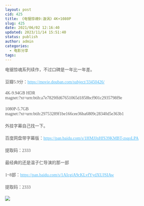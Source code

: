 ```yaml
---
layout: post
cid: 425
title: 《电锯惊魂9:漩涡》4K+1080P
slug: 425
date: 2021/06/02 12:16:40
updated: 2023/11/14 15:51:40
status: publish
author: admin
categories: 
  - 电影分享
tags: 
---
```



<div alt="潮男心博客 www.cnx0.com">
	<p style="margin-top:0px;margin-bottom:20px;overflow-wrap:break-word;color:#555555;font-family:&quot;text-align:justify;white-space:normal;">
		<span class="wp_keywordlink_affiliate">电锯惊魂</span>系列续作，不过口碑是一年比一年差。
	</p>
	<p style="margin-top:0px;margin-bottom:20px;overflow-wrap:break-word;color:#555555;font-family:&quot;text-align:justify;white-space:normal;">
		豆瓣5.9分：<a href="https://movie.douban.com/subject/33450426/" class="external" target="_blank" style="background:0px 0px;color:#45B6F7;transition:color 0.25s ease 0s, background-color 0.25s ease 0s;">https://movie.douban.com/subject/33450426/</a>
	</p>
	<p style="margin-top:0px;margin-bottom:20px;overflow-wrap:break-word;color:#555555;font-family:&quot;text-align:justify;white-space:normal;">
		4K-9.94GB HDR<br />
magnet:?xt=urn:btih:a7e7829ffd67651065d1858bcf901c2935798f9e
	</p>
	<p style="margin-top:0px;margin-bottom:20px;overflow-wrap:break-word;color:#555555;font-family:&quot;text-align:justify;white-space:normal;">
		1080P-5.7GB<br />
magnet:?xt=urn:btih:29753289f1be166cee36ba6809c28340d5e363b1
	</p>
	<p style="margin-top:0px;margin-bottom:20px;overflow-wrap:break-word;color:#555555;font-family:&quot;text-align:justify;white-space:normal;">
		外挂字幕自己找一下。
	</p>
	<p style="margin-top:0px;margin-bottom:20px;overflow-wrap:break-word;color:#555555;font-family:&quot;text-align:justify;white-space:normal;">
		百度网盘带字幕版：<a href="https://pan.baidu.com/s/1HMJJnHfS39KMBT-zsqoLPA" class="external" target="_blank" style="background:0px 0px;color:#45B6F7;transition:color 0.25s ease 0s, background-color 0.25s ease 0s;">https://pan.baidu.com/s/1HMJJnHfS39KMBT-zsqoLPA</a>
	</p>
	<p style="margin-top:0px;margin-bottom:20px;overflow-wrap:break-word;color:#555555;font-family:&quot;text-align:justify;white-space:normal;">
		提取码：2333
	</p>
	<p style="margin-top:0px;margin-bottom:20px;overflow-wrap:break-word;color:#555555;font-family:&quot;text-align:justify;white-space:normal;">
		最经典的还是温子仁导演的那一部
	</p>
	<p style="margin-top:0px;margin-bottom:20px;overflow-wrap:break-word;color:#555555;font-family:&quot;text-align:justify;white-space:normal;">
		1~8部：<a href="https://www.douban.com/link2/?url=https%3A%2F%2Fpan.baidu.com%2Fs%2F1AIcgiA9cKLvfYydXUJSIAw" target="_blank" class="external" style="background:0px 0px;color:#45B6F7;transition:color 0.25s ease 0s, background-color 0.25s ease 0s;">https://pan.baidu.com/s/1AIcgiA9cKLvfYydXUJSIAw</a>
	</p>
	<p style="margin-top:0px;margin-bottom:20px;overflow-wrap:break-word;color:#555555;font-family:&quot;text-align:justify;white-space:normal;">
		提取码：2333
	</p>
	<p style="margin-top:0px;margin-bottom:20px;overflow-wrap:break-word;color:#555555;font-family:&quot;text-align:justify;white-space:normal;">
		<img src="https://www.115z.com/edit/php/upload/20210602/16225667993351.jpg" />
	</p>
	<p>
		<br />
	</p>
</div>
